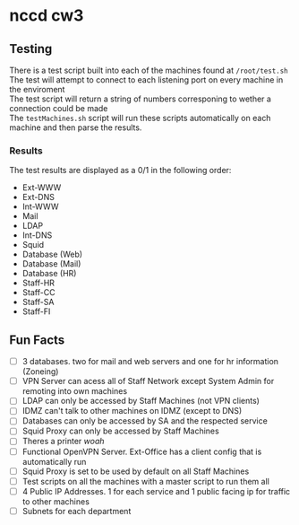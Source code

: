 # nccd cw3


## Testing
There is a test script built into each of the machines found at `/root/test.sh`<br>
The test will attempt to connect to each listening port on every machine in the enviroment<br>
The test script will return a string of numbers corresponing to wether a connection could be made<br>
The `testMachines.sh` script will run these scripts automatically on each machine and then parse the results.
### Results
The test results are displayed as a 0/1 in the following order:
- Ext-WWW
- Ext-DNS
- Int-WWW
- Mail
- LDAP
- Int-DNS
- Squid
- Database (Web)
- Database (Mail)
- Database (HR)
- Staff-HR
- Staff-CC
- Staff-SA
- Staff-FI



## Fun Facts
- [ ] 3 databases. two for mail and web servers and one for hr information (Zoneing)
- [ ] VPN Server can acess all of Staff Network except System Admin for remoting into own machines
- [ ] LDAP can only be accessed by Staff Machines (not VPN clients)
- [ ] IDMZ can't talk to other machines on IDMZ (except to DNS)
- [ ] Databases can only be accessed by SA and the respected service
- [ ] Squid Proxy can only be accessed by Staff Machines
- [ ] Theres a printer *woah*
- [ ] Functional OpenVPN Server. Ext-Office has a client config that is automatically run
- [ ] Squid Proxy is set to be used by default on all Staff Machines
- [ ] Test scripts on all the machines with a master script to run them all
- [ ] 4 Public IP Addresses. 1 for each service and 1 public facing ip for traffic to other machines
- [ ] Subnets for each department
